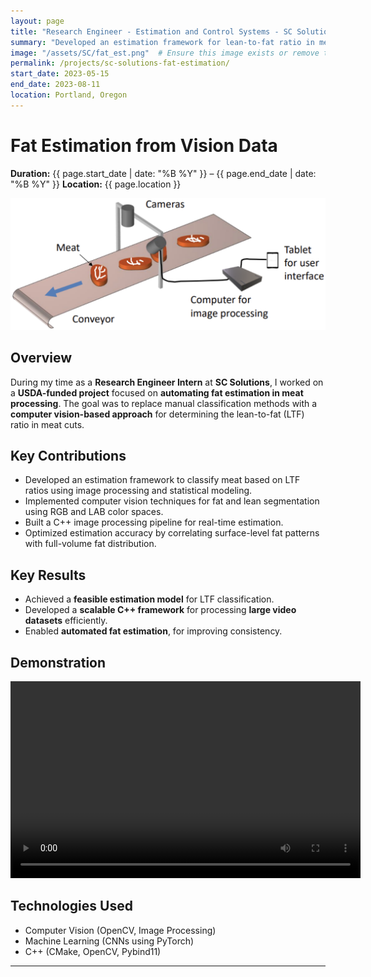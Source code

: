 ```yaml
---
layout: page
title: "Research Engineer - Estimation and Control Systems - SC Solutions (Internship)"
summary: "Developed an estimation framework for lean-to-fat ratio in meat using computer vision and nonlinear filtering techniques."
image: "/assets/SC/fat_est.png"  # Ensure this image exists or remove this line
permalink: /projects/sc-solutions-fat-estimation/
start_date: 2023-05-15
end_date: 2023-08-11
location: Portland, Oregon
---
```


# Fat Estimation from Vision Data

**Duration:** {{ page.start_date | date: "%B %Y" }} – {{ page.end_date | date: "%B %Y" }}
**Location:** {{ page.location }}


<img src="/assets/SC/fat_est.png" width="700">

## Overview
During my time as a **Research Engineer Intern** at **SC Solutions**, I worked on a **USDA-funded project** focused on **automating fat estimation in meat processing**. The goal was to replace manual classification methods with a **computer vision-based approach** for determining the lean-to-fat (LTF) ratio in meat cuts.

## Key Contributions
- Developed an estimation framework to classify meat based on LTF ratios using image processing and statistical modeling.
- Implemented computer vision techniques for fat and lean segmentation using RGB and LAB color spaces.
- Built a C++ image processing pipeline for real-time estimation.
- Optimized estimation accuracy by correlating surface-level fat patterns with full-volume fat distribution.

## Key Results
- Achieved a **feasible estimation model** for LTF classification.
- Developed a **scalable C++ framework** for processing **large video datasets** efficiently.
- Enabled **automated fat estimation**, for improving consistency.

## Demonstration
<video width="560" height="315" controls>
  <source src="/assets/SC/speed_run.mp4" type="video/mp4">
  Your browser does not support the video tag.
</video>



## Technologies Used
- Computer Vision (OpenCV, Image Processing)
- Machine Learning (CNNs using PyTorch)
- C++ (CMake, OpenCV, Pybind11)

---
